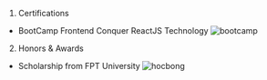 1. Certifications
- BootCamp Frontend Conquer ReactJS Technology
![bootcamp](https://github.com/ak4ishuich1/certifications-honors-awards/assets/144317368/49e9bfe4-b2e2-425a-9552-66d8bd1accd3)

2. Honors & Awards
- Scholarship from FPT University
![hocbong](https://github.com/ak4ishuich1/certifications-honors-awards/assets/144317368/063cb294-fcad-4656-8b78-0b159e9b10da)

